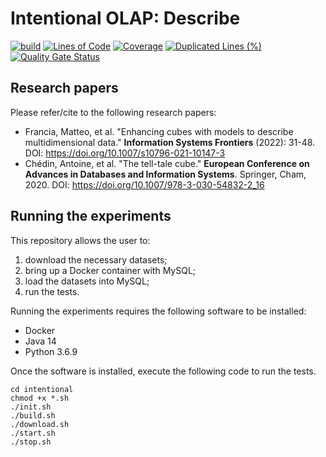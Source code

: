 # Intentional OLAP: Describe

[![build](https://github.com/big-unibo/describe/actions/workflows/build.yml/badge.svg)](https://github.com/big-unibo/describe/actions/workflows/build.yml)
[![Lines of Code](https://sonarcloud.io/api/project_badges/measure?project=big-unibo_describe&metric=ncloc)](https://sonarcloud.io/summary/new_code?id=big-unibo_describe)
[![Coverage](https://sonarcloud.io/api/project_badges/measure?project=big-unibo_describe&metric=coverage)](https://sonarcloud.io/summary/new_code?id=big-unibo_describe)
[![Duplicated Lines (%)](https://sonarcloud.io/api/project_badges/measure?project=big-unibo_describe&metric=duplicated_lines_density)](https://sonarcloud.io/summary/new_code?id=big-unibo_describe)
[![Quality Gate Status](https://sonarcloud.io/api/project_badges/measure?project=big-unibo_describe&metric=alert_status)](https://sonarcloud.io/summary/new_code?id=big-unibo_describe)

## Research papers

Please refer/cite to the following research papers:

- Francia, Matteo, et al. "Enhancing cubes with models to describe multidimensional data." **Information Systems Frontiers** (2022): 31-48. DOI: https://doi.org/10.1007/s10796-021-10147-3
- Chédin, Antoine, et al. "The tell-tale cube." **European Conference on Advances in Databases and Information Systems**. Springer, Cham, 2020. DOI: https://doi.org/10.1007/978-3-030-54832-2_16

## Running the experiments

This repository allows the user to:
1. download the necessary datasets;
2. bring up a Docker container with MySQL;
3. load the datasets into MySQL;
4. run the tests.

Running the experiments requires the following software to be installed:
- Docker
- Java 14
- Python 3.6.9

Once the software is installed, execute the following code to run the tests.

    cd intentional
    chmod +x *.sh
    ./init.sh
    ./build.sh
    ./download.sh
    ./start.sh
    ./stop.sh
